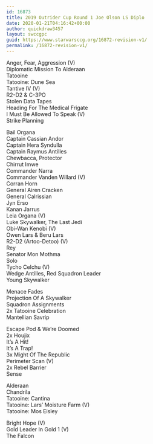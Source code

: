 ```yaml
---
id: 16873
title: 2019 Outrider Cup Round 1 Joe Olson LS Diplo
date: 2020-01-21T04:16:42+00:00
author: quickdraw3457
layout: swccgpc
guid: https://www.starwarsccg.org/16872-revision-v1/
permalink: /16872-revision-v1/
---
```

Anger, Fear, Aggression (V)  
Diplomatic Mission To Alderaan  
Tatooine  
Tatooine: Dune Sea  
Tantive IV (V)  
R2-D2 & C-3PO  
Stolen Data Tapes  
Heading For The Medical Frigate  
I Must Be Allowed To Speak (V)  
Strike Planning  
  
Bail Organa  
Captain Cassian Andor  
Captain Hera Syndulla  
Captain Raymus Antilles  
Chewbacca, Protector  
Chirrut Imwe  
Commander Narra  
Commander Vanden Willard (V)  
Corran Horn  
General Airen Cracken  
General Calrissian  
Jyn Erso  
Kanan Jarrus  
Leia Organa (V)  
Luke Skywalker, The Last Jedi  
Obi-Wan Kenobi (V)  
Owen Lars & Beru Lars  
R2-D2 (Artoo-Detoo) (V)  
Rey  
Senator Mon Mothma  
Solo  
Tycho Celchu (V)  
Wedge Antilles, Red Squadron Leader  
Young Skywalker  
  
Menace Fades  
Projection Of A Skywalker  
Squadron Assignments  
2x Tatooine Celebration  
Mantellian Savrip  
  
Escape Pod & We’re Doomed  
2x Houjix  
It’s A Hit!  
It’s A Trap!  
3x Might Of The Republic  
Perimeter Scan (V)  
2x Rebel Barrier  
Sense  
  
Alderaan  
Chandrila  
Tatooine: Cantina  
Tatooine: Lars’ Moisture Farm (V)  
Tatooine: Mos Eisley  
  
Bright Hope (V)  
Gold Leader In Gold 1 (V)  
The Falcon